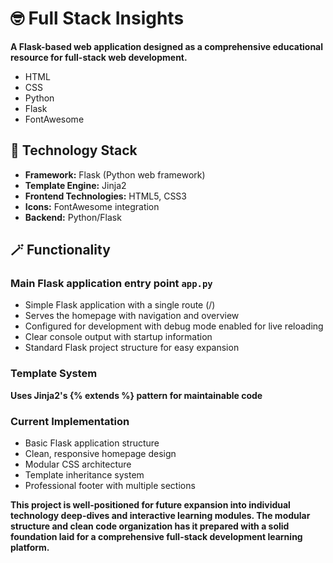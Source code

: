 # 🤓 Full Stack Insights
**A Flask-based web application designed as a comprehensive educational resource for full-stack web development.**
- HTML
- CSS
- Python
- Flask
- FontAwesome


## 🧰 Technology Stack
- **Framework:** Flask (Python web framework)
- **Template Engine:** Jinja2
- **Frontend Technologies:** HTML5, CSS3
- **Icons:** FontAwesome integration
- **Backend:** Python/Flask


## 🪄 Functionality
### Main Flask application entry point `app.py`
- Simple Flask application with a single route (/)
- Serves the homepage with navigation and overview
- Configured for development with debug mode enabled for live reloading
- Clear console output with startup information
- Standard Flask project structure for easy expansion

### Template System
**Uses Jinja2's {% extends %} pattern for maintainable code**

### Current Implementation
- Basic Flask application structure
- Clean, responsive homepage design
- Modular CSS architecture
- Template inheritance system
- Professional footer with multiple sections

**This project is well-positioned for future expansion into individual technology deep-dives and interactive learning modules. The modular structure and clean code organization has it prepared with a solid foundation laid for a comprehensive full-stack development learning platform.**

